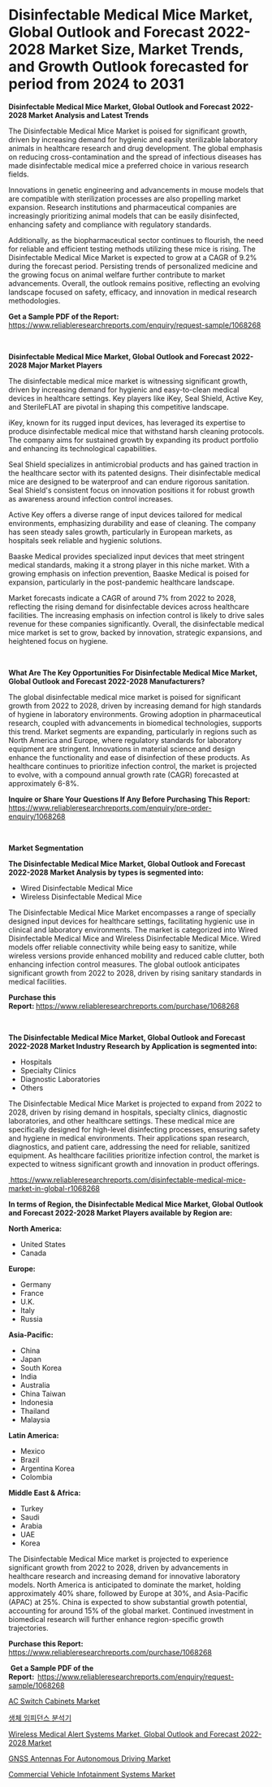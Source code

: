 <p><h1>Disinfectable Medical Mice Market, Global Outlook and Forecast 2022-2028 Market Size, Market Trends, and Growth Outlook forecasted for period from 2024 to 2031</h1></p><p><strong>Disinfectable Medical Mice Market, Global Outlook and Forecast 2022-2028 Market Analysis and Latest Trends</strong></p>
<p><p>The Disinfectable Medical Mice Market is poised for significant growth, driven by increasing demand for hygienic and easily sterilizable laboratory animals in healthcare research and drug development. The global emphasis on reducing cross-contamination and the spread of infectious diseases has made disinfectable medical mice a preferred choice in various research fields.</p><p>Innovations in genetic engineering and advancements in mouse models that are compatible with sterilization processes are also propelling market expansion. Research institutions and pharmaceutical companies are increasingly prioritizing animal models that can be easily disinfected, enhancing safety and compliance with regulatory standards.</p><p>Additionally, as the biopharmaceutical sector continues to flourish, the need for reliable and efficient testing methods utilizing these mice is rising. The Disinfectable Medical Mice Market is expected to grow at a CAGR of 9.2% during the forecast period. Persisting trends of personalized medicine and the growing focus on animal welfare further contribute to market advancements. Overall, the outlook remains positive, reflecting an evolving landscape focused on safety, efficacy, and innovation in medical research methodologies.</p></p>
<p><strong>Get a Sample PDF of the Report:&nbsp;</strong> <a href="https://www.reliableresearchreports.com/enquiry/request-sample/1068268">https://www.reliableresearchreports.com/enquiry/request-sample/1068268</a></p>
<p>&nbsp;</p>
<p><strong>Disinfectable Medical Mice Market, Global Outlook and Forecast 2022-2028 Major Market Players</strong></p>
<p><p>The disinfectable medical mice market is witnessing significant growth, driven by increasing demand for hygienic and easy-to-clean medical devices in healthcare settings. Key players like iKey, Seal Shield, Active Key, and SterileFLAT are pivotal in shaping this competitive landscape.</p><p>iKey, known for its rugged input devices, has leveraged its expertise to produce disinfectable medical mice that withstand harsh cleaning protocols. The company aims for sustained growth by expanding its product portfolio and enhancing its technological capabilities.</p><p>Seal Shield specializes in antimicrobial products and has gained traction in the healthcare sector with its patented designs. Their disinfectable medical mice are designed to be waterproof and can endure rigorous sanitation. Seal Shield's consistent focus on innovation positions it for robust growth as awareness around infection control increases.</p><p>Active Key offers a diverse range of input devices tailored for medical environments, emphasizing durability and ease of cleaning. The company has seen steady sales growth, particularly in European markets, as hospitals seek reliable and hygienic solutions.</p><p>Baaske Medical provides specialized input devices that meet stringent medical standards, making it a strong player in this niche market. With a growing emphasis on infection prevention, Baaske Medical is poised for expansion, particularly in the post-pandemic healthcare landscape.</p><p>Market forecasts indicate a CAGR of around 7% from 2022 to 2028, reflecting the rising demand for disinfectable devices across healthcare facilities. The increasing emphasis on infection control is likely to drive sales revenue for these companies significantly. Overall, the disinfectable medical mice market is set to grow, backed by innovation, strategic expansions, and heightened focus on hygiene.</p></p>
<p>&nbsp;</p>
<p><strong>What Are The Key Opportunities For Disinfectable Medical Mice Market, Global Outlook and Forecast 2022-2028 Manufacturers?</strong></p>
<p><p>The global disinfectable medical mice market is poised for significant growth from 2022 to 2028, driven by increasing demand for high standards of hygiene in laboratory environments. Growing adoption in pharmaceutical research, coupled with advancements in biomedical technologies, supports this trend. Market segments are expanding, particularly in regions such as North America and Europe, where regulatory standards for laboratory equipment are stringent. Innovations in material science and design enhance the functionality and ease of disinfection of these products. As healthcare continues to prioritize infection control, the market is projected to evolve, with a compound annual growth rate (CAGR) forecasted at approximately 6-8%.</p></p>
<p><strong>Inquire or Share Your Questions If Any Before Purchasing This Report:</strong> <a href="https://www.reliableresearchreports.com/enquiry/pre-order-enquiry/1068268">https://www.reliableresearchreports.com/enquiry/pre-order-enquiry/1068268</a></p>
<p>&nbsp;</p>
<p><strong>Market Segmentation</strong></p>
<p><strong>The Disinfectable Medical Mice Market, Global Outlook and Forecast 2022-2028 Market Analysis by types is segmented into:</strong></p>
<p><ul><li>Wired Disinfectable Medical Mice</li><li>Wireless Disinfectable Medical Mice</li></ul></p>
<p><p>The Disinfectable Medical Mice Market encompasses a range of specially designed input devices for healthcare settings, facilitating hygienic use in clinical and laboratory environments. The market is categorized into Wired Disinfectable Medical Mice and Wireless Disinfectable Medical Mice. Wired models offer reliable connectivity while being easy to sanitize, while wireless versions provide enhanced mobility and reduced cable clutter, both enhancing infection control measures. The global outlook anticipates significant growth from 2022 to 2028, driven by rising sanitary standards in medical facilities.</p></p>
<p><strong>Purchase this Report:&nbsp;</strong><a href="https://www.reliableresearchreports.com/purchase/1068268">https://www.reliableresearchreports.com/purchase/1068268</a></p>
<p>&nbsp;</p>
<p><strong>The Disinfectable Medical Mice Market, Global Outlook and Forecast 2022-2028 Market Industry Research by Application is segmented into:</strong></p>
<p><ul><li>Hospitals</li><li>Specialty Clinics</li><li>Diagnostic Laboratories</li><li>Others</li></ul></p>
<p><p>The Disinfectable Medical Mice Market is projected to expand from 2022 to 2028, driven by rising demand in hospitals, specialty clinics, diagnostic laboratories, and other healthcare settings. These medical mice are specifically designed for high-level disinfecting processes, ensuring safety and hygiene in medical environments. Their applications span research, diagnostics, and patient care, addressing the need for reliable, sanitized equipment. As healthcare facilities prioritize infection control, the market is expected to witness significant growth and innovation in product offerings.</p></p>
<p><a href="https://www.reliableresearchreports.com/disinfectable-medical-mice-market-in-global-r1068268">&nbsp;https://www.reliableresearchreports.com/disinfectable-medical-mice-market-in-global-r1068268</a></p>
<p><strong>In terms of Region, the Disinfectable Medical Mice Market, Global Outlook and Forecast 2022-2028 Market Players available by Region are:</strong></p>
<p>
    <p> <strong> North America: </strong>
        <ul>
            <li>United States</li>
            <li>Canada</li>
        </ul>
        </p> 
    <p> <strong> Europe: </strong>
        <ul>
            <li>Germany</li>
            <li>France</li>
            <li>U.K.</li>
            <li>Italy</li>
            <li>Russia</li>
        </ul>
        </p> 
    <p> <strong> Asia-Pacific: </strong>
        <ul>
            <li>China</li>
            <li>Japan</li>
            <li>South Korea</li>
            <li>India</li>
            <li>Australia</li>
            <li>China Taiwan</li>
            <li>Indonesia</li>
            <li>Thailand</li>
            <li>Malaysia</li>
        </ul>
        </p> 
    <p> <strong> Latin America: </strong>
        <ul>
            <li>Mexico</li>
            <li>Brazil</li>
            <li>Argentina Korea</li>
            <li>Colombia</li>
        </ul>
        </p> 
    <p> <strong> Middle East & Africa: </strong>
        <ul>
            <li>Turkey</li>
            <li>Saudi</li>
            <li>Arabia</li>
            <li>UAE</li>
            <li>Korea</li>
        </ul>
    </p>
    </p>
<p><p>The Disinfectable Medical Mice market is projected to experience significant growth from 2022 to 2028, driven by advancements in healthcare research and increasing demand for innovative laboratory models. North America is anticipated to dominate the market, holding approximately 40% share, followed by Europe at 30%, and Asia-Pacific (APAC) at 25%. China is expected to show substantial growth potential, accounting for around 15% of the global market. Continued investment in biomedical research will further enhance region-specific growth trajectories.</p></p>
<p><strong>Purchase this Report: </strong><a href="https://www.reliableresearchreports.com/purchase/1068268">https://www.reliableresearchreports.com/purchase/1068268</a></p>
<p>&nbsp;<strong>Get a Sample PDF of the Report:&nbsp;&nbsp;</strong><a href="https://www.reliableresearchreports.com/enquiry/request-sample/1068268">https://www.reliableresearchreports.com/enquiry/request-sample/1068268</a></p>
<p><strong></strong></p>
<p><p><a href="https://issuu.com/reportprime-2/docs/ac-switch-cabinets-market-size-2030_24507ba9a88fcb">AC Switch Cabinets Market</a></p><p><a href="https://medium.com/@rudyswaniafgwski56664/%EA%B8%80%EB%A1%9C%EB%B2%8C-%EC%8B%9C%EC%9E%A5-%EB%8F%99%ED%96%A5-2024%EB%85%84%EB%B6%80%ED%84%B0-2031%EB%85%84%EA%B9%8C%EC%A7%80%EC%9D%98-%EC%83%9D%EC%B2%B4-%EC%9E%84%ED%94%BC%EB%8D%98%EC%8A%A4-%EB%B6%84%EC%84%9D%EA%B8%B0-%EC%8B%9C%EC%9E%A5%EC%9D%98-%ED%8A%B8%EB%A0%8C%EB%93%9C-%EB%B0%8F-%EC%84%B1%EC%9E%A5-%EB%B6%84%EC%84%9D-%EC%98%88%EC%B8%A1-89a3cf6945f6">생체 임피던스 분석기</a></p><p><a href="https://github.com/yazulaeha/Market-Research-Report-List-2/blob/main/wireless-medical-alert-systems-market-global-outlook-and-forecast-2022-2028-market.md">Wireless Medical Alert Systems Market, Global Outlook and Forecast 2022-2028 Market</a></p><p><a href="https://medium.com/@benjamin.kelly9076/gnss-antennas-for-autonomous-driving-market-outlook-complete-industry-analysis-2024-to-2031-c7bdb00ede47">GNSS Antennas For Autonomous Driving Market</a></p><p><a href="https://issuu.com/reportprime-2/docs/commercial-vehicle-infotainment-sys_52376885420f01">Commercial Vehicle Infotainment Systems Market</a></p></p>
